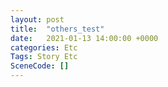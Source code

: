 ```yaml
---
layout: post
title:  "others_test"
date:   2021-01-13 14:00:00 +0000
categories: Etc
Tags: Story Etc
SceneCode: []
---
```


